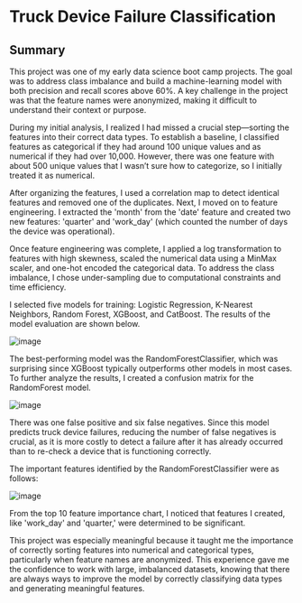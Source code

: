 # Truck Device Failure Classification

## Summary

This project was one of my early data science boot camp projects. The goal was to address class imbalance and build a machine-learning model with both precision and recall scores above 60%. A key challenge in the project was that the feature names were anonymized, making it difficult to understand their context or purpose.

During my initial analysis, I realized I had missed a crucial step—sorting the features into their correct data types. To establish a baseline, I classified features as categorical if they had around 100 unique values and as numerical if they had over 10,000. However, there was one feature with about 500 unique values that I wasn’t sure how to categorize, so I initially treated it as numerical.

After organizing the features, I used a correlation map to detect identical features and removed one of the duplicates. Next, I moved on to feature engineering. I extracted the 'month' from the 'date' feature and created two new features: 'quarter' and 'work_day' (which counted the number of days the device was operational).

Once feature engineering was complete, I applied a log transformation to features with high skewness, scaled the numerical data using a MinMax scaler, and one-hot encoded the categorical data. To address the class imbalance, I chose under-sampling due to computational constraints and time efficiency.

I selected five models for training: Logistic Regression, K-Nearest Neighbors, Random Forest, XGBoost, and CatBoost. The results of the model evaluation are shown below.

![image](https://github.com/user-attachments/assets/bc1433b2-084c-4e4c-9c65-6489ba67bef7)

The best-performing model was the RandomForestClassifier, which was surprising since XGBoost typically outperforms other models in most cases. To further analyze the results, I created a confusion matrix for the RandomForest model.

![image](https://github.com/user-attachments/assets/cc1287cc-933b-4f16-8fbd-bc3a140e1f30)

There was one false positive and six false negatives. Since this model predicts truck device failures, reducing the number of false negatives is crucial, as it is more costly to detect a failure after it has already occurred than to re-check a device that is functioning correctly.

The important features identified by the RandomForestClassifier were as follows:

![image](https://github.com/user-attachments/assets/f1ae02db-44e1-45a8-8135-cbb73a5139c8)

From the top 10 feature importance chart, I noticed that features I created, like 'work_day' and 'quarter,' were determined to be significant.

This project was especially meaningful because it taught me the importance of correctly sorting features into numerical and categorical types, particularly when feature names are anonymized. This experience gave me the confidence to work with large, imbalanced datasets, knowing that there are always ways to improve the model by correctly classifying data types and generating meaningful features.
